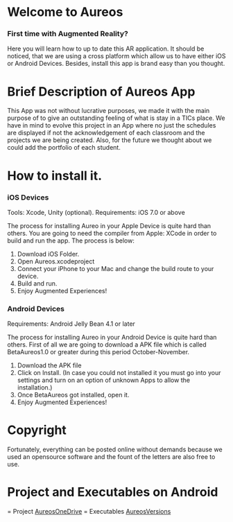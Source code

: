 # Welcome to Aureos

### First time with Augmented Reality? 

Here you will learn how to up to date this AR application. It should be noticed, that we are using a cross platform which allow us to have either iOS or Android Devices. Besides, install this app is brand easy than you thought. 

# Brief Description of Aureos App
This App was not without lucrative purposes, we made it with the main purpose of to give an outstanding feeling of what is stay in a TICs place. We have in mind to evolve this project in an App where no just the schedules are displayed if not the acknowledgement of each classroom and the projects we are being created. Also, for the future we thought about we could add the portfolio of each student.


# How to install it.


### iOS Devices

Tools: Xcode, Unity (optional).
Requirements: iOS 7.0 or above

The process for installing Aureo in your Apple Device is quite hard than others. You are going to need the compiler from Apple: XCode in order to build and run the app. The process is below:

1. Download iOS Folder. 
2. Open Aureos.xcodeproject
3. Connect your iPhone to your Mac and change the build route to your device.
4. Build and run.
5. Enjoy Augmented Experiences! 

### Android Devices

Requirements: Android Jelly Bean 4.1 or later

The process for installing Aureo in your Android Device is quite hard than others. First of all we are going to download a APK file which is called BetaAureos1.0 or greater during this period October-November.
1. Download the APK file
2. Click on Install. (In case you could not installed it you must go into your settings and turn on an option of unknown Apps to allow the installation.)
3. Once BetaAureos got installed, open it.
4. Enjoy Augmented Experiences!

# Copyright 
Fortunately, everything can be posted online without demands because we used an opensource software and the fount of the letters are also free to use. 


# Project and Executables on Android

= Project [AureosOneDrive](https://1drv.ms/f/s!AnFzcM_9P2pTnBKyvulAo5ZH10Db)
= Executables [AureosVersions](https://1drv.ms/f/s!AnFzcM_9P2pTnBHyNHYBAIMK549W)
